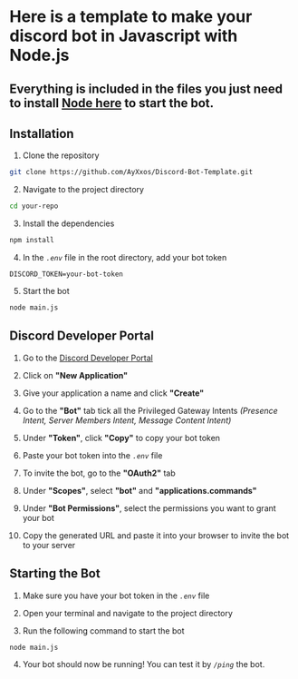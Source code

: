 # Here is a template to make your discord bot in Javascript with Node.js

## Everything is included in the files you just need to install **[Node here](https://nodejs.org/en/download)** to start the bot.

## Installation
1. Clone the repository
```bash
git clone https://github.com/AyXxos/Discord-Bot-Template.git
```
2. Navigate to the project directory
```bash
cd your-repo
```
3. Install the dependencies
```bash
npm install
```
4. In the *`.env`* file in the root directory, add your bot token
```
DISCORD_TOKEN=your-bot-token
```
5. Start the bot
```bash
node main.js
```

## Discord Developer Portal

1. Go to the [Discord Developer Portal](https://discord.com/developers/applications)
   
2. Click on **"New Application"**
   
3. Give your application a name and click **"Create"**
   
4. Go to the **"Bot"** tab tick all the Privileged Gateway Intents *(Presence Intent, Server Members Intent, Message Content Intent)*
   
5. Under **"Token"**, click **"Copy"** to copy your bot token
   
6. Paste your bot token into the *`.env`* file

7. To invite the bot, go to the **"OAuth2"** tab

8.  Under **"Scopes"**, select **"bot"** and **"applications.commands"**

9.  Under **"Bot Permissions"**, select the permissions you want to grant your bot

10. Copy the generated URL and paste it into your browser to invite the bot to your server

## Starting the Bot

1. Make sure you have your bot token in the *`.env`* file
   
2. Open your terminal and navigate to the project directory

3. Run the following command to start the bot
```bash
node main.js
```

4. Your bot should now be running! You can test it by *`/ping`* the bot.